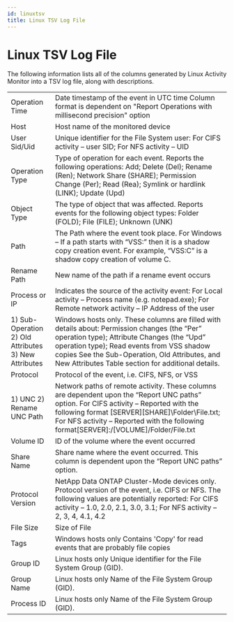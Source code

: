 ```yaml
---
id: linuxtsv
title: Linux TSV Log File
---
```


# Linux TSV Log File

The following information lists all of the columns generated by Linux Activity Monitor into a TSV log file, along with descriptions.

| |  |
| --- | --- |
| Operation Time | Date timestamp of the event in UTC time Column format is dependent on "Report Operations with millisecond precision" option |
| Host | Host name of the monitored device |
| User Sid/Uid | Unique identifier for the File System user: For CIFS activity – user SID; For NFS activity – UID |
| Operation Type | Type of operation for each event. Reports the following operations: Add; Delete (Del); Rename (Ren); Network Share (SHARE); Permission Change (Per); Read (Rea); Symlink or hardlink (LINK); Update (Upd) |
| Object Type | The type of object that was affected. Reports events for the following object types: Folder (FOLD); File (FILE); Unknown (UNK) |
| Path | The Path where the event took place. For Windows – If a path starts with “VSS:” then it is a shadow copy creation event. For example, “VSS:C” is a shadow copy creation of volume C. |
| Rename Path | New name of the path if a rename event occurs |
| Process or IP | Indicates the source of the activity event: For Local activity – Process name (e.g. notepad.exe); For Remote network activity – IP Address of the user |
| 1) Sub-Operation 2) Old Attributes 3) New Attributes | Windows hosts only. These columns are filled with details about: Permission changes (the “Per” operation type); Attribute Changes (the “Upd” operation type); Read events from VSS shadow copies See the Sub-Operation, Old Attributes, and New Attributes Table section for additional details. |
| Protocol | Protocol of the event, i.e. CIFS, NFS, or VSS |
| 1) UNC 2) Rename UNC Path | Network paths of remote activity. These columns are dependent upon the “Report UNC paths” option. For CIFS activity – Reported with the following format \[SERVER][SHARE]\Folder\File.txt; For NFS activity – Reported with the following format[SERVER]:/[VOLUME]/Folder/File.txt |
| Volume ID | ID of the volume where the event occurred |
| Share Name | Share name where the event occurred. This column is dependent upon the “Report UNC paths” option. |
| Protocol Version | NetApp Data ONTAP Cluster-Mode devices only. Protocol version of the event, i.e. CIFS or NFS. The following values are potentially reported: For CIFS activity – 1.0, 2.0, 2.1, 3.0, 3.1; For NFS activity – 2, 3, 4, 4.1, 4.2 |
| File Size | Size of File |
| Tags | Windows hosts only Contains 'Copy' for read events that are probably file copies |
| Group ID | Linux hosts only Unique identifier for the File System Group (GID). |
| Group Name | Linux hosts only Name of the File System Group (GID). |
| Process ID | Linux hosts only Name of the File System Group (GID). |